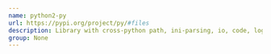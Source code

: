 ```yaml
---
name: python2-py
url: https://pypi.org/project/py/#files
description: Library with cross-python path, ini-parsing, io, code, log facilities URL : https://pypi.
group: None
---
```

